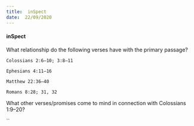 ```yaml
---
title:  inSpect
date:  22/09/2020
---
```


#### inSpect

What relationship do the following verses have with the primary passage?

`Colossians 2:6–10; 3:8–11`

`Ephesians 4:11–16`

`Matthew 22:36–40`

`Romans 8:28; 31, 32`

What other verses/promises come to mind in connection with Colossians 1:9–20?

``